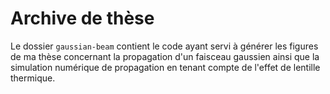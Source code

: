 # Archive de thèse

Le dossier `gaussian-beam` contient le code ayant servi à générer les figures de ma thèse concernant la propagation d'un faisceau gaussien ainsi que la simulation numérique de propagation en tenant compte de l'effet de lentille thermique.